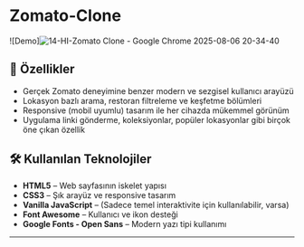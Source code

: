 ﻿# Zomato-Clone

![Demo]![14-HI-Zomato Clone - Google Chrome 2025-08-06 20-34-40](https://github.com/user-attachments/assets/684d8ed1-b0b7-491c-b690-a58ac820e4cb)

## 🚀 Özellikler

- Gerçek Zomato deneyimine benzer modern ve sezgisel kullanıcı arayüzü  
- Lokasyon bazlı arama, restoran filtreleme ve keşfetme bölümleri  
- Responsive (mobil uyumlu) tasarım ile her cihazda mükemmel görünüm  
- Uygulama linki gönderme, koleksiyonlar, popüler lokasyonlar gibi birçok öne çıkan özellik

## 🛠️ Kullanılan Teknolojiler

- **HTML5** – Web sayfasının iskelet yapısı  
- **CSS3** – Şık arayüz ve responsive tasarım  
- **Vanilla JavaScript** – (Sadece temel interaktivite için kullanılabilir, varsa)  
- **Font Awesome** – Kullanıcı ve ikon desteği  
- **Google Fonts - Open Sans** – Modern yazı tipi kullanımı

---
